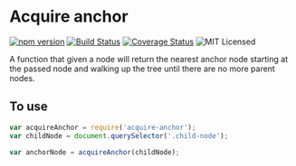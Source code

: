 # Acquire anchor
[![npm version](https://badge.fury.io/js/acquire-anchor.svg)](http://badge.fury.io/js/acquire-anchor)
[![Build Status](https://travis-ci.org/foiseworth/acquire-anchor.svg?branch=master)](https://travis-ci.org/foiseworth/acquire-anchor)
[![Coverage Status](https://coveralls.io/repos/foiseworth/acquire-anchor/badge.svg?branch=master&service=github)](https://coveralls.io/github/foiseworth/acquire-anchor?branch=master)
![MIT Licensed](https://img.shields.io/badge/license-MIT-blue.svg)

A function that given a node will return the nearest anchor node starting at the
passed node and walking up the tree until there are no more parent nodes.

## To use
```javascript
var acquireAnchor = require('acquire-anchor');
var childNode = document.querySelector('.child-node');

var anchorNode = acquireAnchor(childNode);
```
